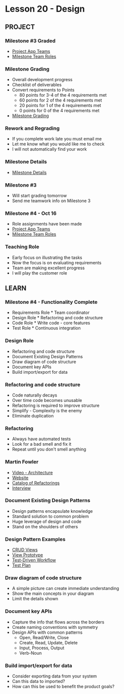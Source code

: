 # Lesson 20 - Design

## PROJECT

### Milestone #3 Graded
* [Project App Teams](../team/)
* [Milestone Team Roles](../docs/AppTeamRoles)


### Milestone Grading
* Overall development progress
* Checklist of deliverables
* Convert requirements to Points
    * 80 points for 3-4 of the 4 requirements met
    * 60 points for 2 of the 4 requirements met
    * 20 points for 1 of the 4 requirements met
    * 0 points for 0 of the 4 requirements met
* [Milestone Grading](../docs/GradingMilestones)


### Rework and Regrading
* If you complete work late you must email me
* Let me know what you would like me to check
* I will not automatically find your work


### Milestone Details
* [Milestone Details](../docs/Milestones)


### Milestone #3
* Will start grading tomorrow
* Send me teamwork info on Milestone 3


### Milestone #4 - Oct 16
* Role assignments have been made
* [Project App Teams](../team/)
* [Milestone Team Roles](../docs/AppTeamRoles)


### Teaching Role
* Early focus on illustrating the tasks
* Now the focus is on evaluating requirements
* Team are making excellent progress
* I will play the customer role



## LEARN

### Milestone #4 - Functionality Complete
* Requirements Role * Team coordinator
* Design Role * Refactoring and code structure
* Code Role * Write code - core features
* Test Role * Continuous integration


### Design Role
* Refactoring and code structure
* Document Existing Design Patterns
* Draw diagram of code structure
* Document key APIs
* Build import/export for data


### Refactoring and code structure
* Code naturally decays
* Over time code becomes unusable
* Refactoring is required to improve structure
* Simplify - Complexity is the enemy
* Eliminate duplication


### Refactoring
* Always have automated tests
* Look for a bad smell and fix it
* Repeat until you don't smell anything


### Martin Fowler
* [Video - Architecture](https://www.youtube.com/watch?v=DngAZyWMGR0)
* [Website](https://refactoring.com/)
* [Catalog of Refactorings](https://refactoring.com/catalog/)
* [Interview](https://www.youtube.com/watch?v=gcSh-yXaXVs)


### Document Existing Design Patterns
* Design patterns encapsulate knowledge
* Standard solution to common problem
* Huge leverage of design and code
* Stand on the shoulders of others


### Design Pattern Examples
* [CRUD Views](../docs/DjangoDataViews)
* [View Prototype](../docs/ViewPrototype)
* [Test-Driven Workflow](../docs/TestDriven)
* [Test Plan](../docs/TestPlan)


### Draw diagram of code structure
* A simple picture can create immediate understanding
* Show the main concepts in your diagram
* Limit the details shown


### Document key APIs
* Capture the info that flows across the borders
* Create naming conventions with symmetry
* Design APIs with common patterns
    * Open, Read/Write, Close
    * Create, Read, Update, Delete
    * Input, Process, Output
    * Verb-Noun


### Build import/export for data
* Consider exporting data from your system
* Can this data to imported?
* How can this be used to benefit the product goals?

